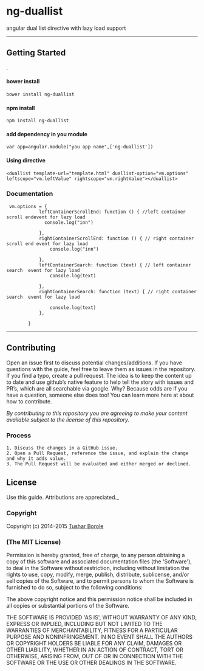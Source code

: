 
ng-duallist
===================

angular dual list directive with lazy load support

----------


Getting Started
-------------

.

####  **bower install**

    bower install ng-duallist

####  **npm install**

    npm install ng-duallist

####  **add dependency in you module**

    var app=angular.module("you app name",['ng-duallist'])
####  **Using directive**

    <duallist template-url="template.html" duallist-option="vm.options" leftscope="vm.leftValue" rightscope="vm.rightValue"></duallist> 


### Documentation





    
     vm.options = {
                leftContainerScrollEnd: function () { //left container scroll endevent for lazy load
                  console.log("inn")
                    
                },
                rightContainerScrollEnd: function () { // right container scroll end event for lazy load
                    console.log("inn")
                    
                },
                leftContainerSearch: function (text) { // left container search  event for lazy load
                    console.log(text)

                },
                rightContainerSearch: function (text) { // right container search  event for lazy load

                    console.log(text)
                },

            }

   




----------

## Contributing

Open an issue first to discuss potential changes/additions. If you have questions with the guide, feel free to leave them as issues in the repository. If you find a typo, create a pull request. The idea is to keep the content up to date and use github’s native feature to help tell the story with issues and PR’s, which are all searchable via google. Why? Because odds are if you have a question, someone else does too! You can learn more here at about how to contribute.

*By contributing to this repository you are agreeing to make your content available subject to the license of this repository.*

### Process
    1. Discuss the changes in a GitHub issue.
    2. Open a Pull Request, reference the issue, and explain the change and why it adds value.
    3. The Pull Request will be evaluated and either merged or declined.

## License

 Use this guide. Attributions are appreciated._

### Copyright

Copyright (c) 2014-2015 [Tushar Borole](http://www.tusharborole.com)

### (The MIT License)
Permission is hereby granted, free of charge, to any person obtaining
a copy of this software and associated documentation files (the
'Software'), to deal in the Software without restriction, including
without limitation the rights to use, copy, modify, merge, publish,
distribute, sublicense, and/or sell copies of the Software, and to
permit persons to whom the Software is furnished to do so, subject to
the following conditions:

The above copyright notice and this permission notice shall be
included in all copies or substantial portions of the Software.

THE SOFTWARE IS PROVIDED 'AS IS', WITHOUT WARRANTY OF ANY KIND,
EXPRESS OR IMPLIED, INCLUDING BUT NOT LIMITED TO THE WARRANTIES OF
MERCHANTABILITY, FITNESS FOR A PARTICULAR PURPOSE AND NONINFRINGEMENT.
IN NO EVENT SHALL THE AUTHORS OR COPYRIGHT HOLDERS BE LIABLE FOR ANY
CLAIM, DAMAGES OR OTHER LIABILITY, WHETHER IN AN ACTION OF CONTRACT,
TORT OR OTHERWISE, ARISING FROM, OUT OF OR IN CONNECTION WITH THE
SOFTWARE OR THE USE OR OTHER DEALINGS IN THE SOFTWARE.






